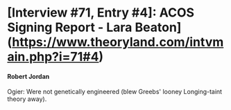 # [Interview #71, Entry #4]: ACOS Signing Report - Lara Beaton](https://www.theoryland.com/intvmain.php?i=71#4)

#### Robert Jordan

Ogier: Were not genetically engineered (blew Greebs' looney Longing-taint theory away).

